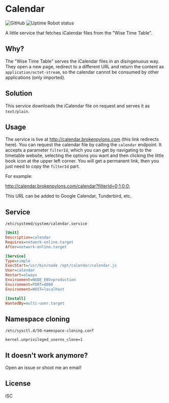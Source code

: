 # Calendar
![GitHub](https://img.shields.io/github/license/brokenpylons/Calendar.svg)
![Uptime Robot status](https://img.shields.io/uptimerobot/status/m782317712-2ae246eb8b50066d57d5fc80.svg)

A little service that fetches iCalendar files from the "Wise Time Table".

## Why?
The "Wise Time Table" serves the iCalendar files in an disingenuous way. They open a new page, redirect to a different URL and return the content as ```application/octet-stream```, so the calendar cannot be consumed by other applications (only imported).

## Solution
This service downloads the iCalendar file on request and serves it as ```text/plain```.

## Usage
The service is live at <http://calendar.brokenpylons.com> (this link redirects here). You can request the calendar file by calling the ```calendar``` endpoint. It accepts a parameter ```filterId```, which you can get by navigating to the timetable website, selecting the options you want and then clicking the little book icon at the upper left corner. You will get a permanent link, then you just need to copy the ```filterId``` part.

For example:

<http://calendar.brokenpylons.com/calendar?filterId=0;1;0;0;>

This URL can be added to Google Calendar, Tunderbird, etc.

## Service

```
/etc/systemd/system/calendar.service
```

```ini
[Unit]
Description=calendar
Requires=network-online.target
After=network-online.target

[Service]
Type=simple
ExecStart=/usr/bin/node /opt/calendar/calendar.js
User=calendar
Restart=always
Environment=NODE_ENV=production
Environment=PORT=8080
Environment=HOST=localhost

[Install]
WantedBy=multi-user.target
```

## Namespace cloning

```
/etc/sysctl.d/50-namespace-cloning.conf
```

```
kernel.unprivileged_userns_clone=1
```

## It doesn't work anymore?

Open an issue or shoot me an email!

## License

ISC
